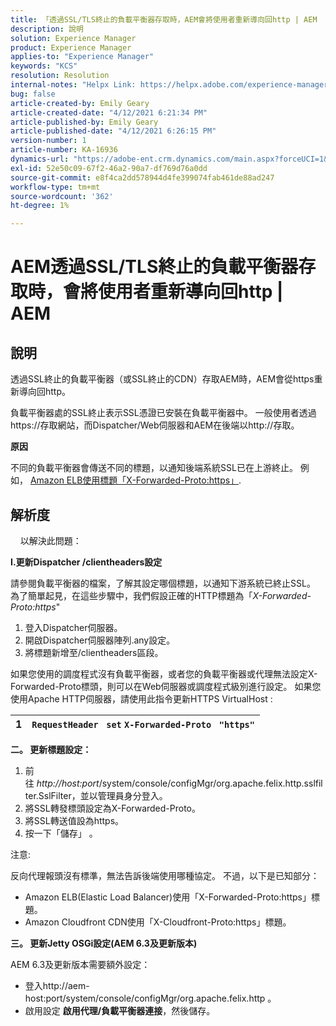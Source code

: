 ```yaml
---
title: 「透過SSL/TLS終止的負載平衡器存取時，AEM會將使用者重新導向回http | AEM
description: 說明
solution: Experience Manager
product: Experience Manager
applies-to: "Experience Manager"
keywords: "KCS"
resolution: Resolution
internal-notes: "Helpx Link: https://helpx.adobe.com/experience-manager/kb/AEM-redirecting-back-to-http-on-accessed-via-SSL-terminated-Load-Balancer.html"
bug: false
article-created-by: Emily Geary
article-created-date: "4/12/2021 6:21:34 PM"
article-published-by: Emily Geary
article-published-date: "4/12/2021 6:26:15 PM"
version-number: 1
article-number: KA-16936
dynamics-url: "https://adobe-ent.crm.dynamics.com/main.aspx?forceUCI=1&pagetype=entityrecord&etn=knowledgearticle&id=684ec8e8-bb9b-eb11-b1ac-000d3a3680d8"
exl-id: 52e50c09-67f2-46a2-90a7-df769d76a0dd
source-git-commit: e8f4ca2dd578944d4fe399074fab461de88ad247
workflow-type: tm+mt
source-wordcount: '362'
ht-degree: 1%

---
```


# AEM透過SSL/TLS終止的負載平衡器存取時，會將使用者重新導向回http | AEM

## 說明


透過SSL終止的負載平衡器（或SSL終止的CDN）存取AEM時，AEM會從https重新導向回http。

負載平衡器處的SSL終止表示SSL憑證已安裝在負載平衡器中。 一般使用者透過https://存取網站，而Dispatcher/Web伺服器和AEM在後端以http://存取。



<b>原因</b>

不同的負載平衡器會傳送不同的標題，以通知後端系統SSL已在上游終止。 例如， [Amazon ELB使用標題「X-Forwarded-Proto:https」](https://docs.aws.amazon.com/elasticloadbalancing/latest/classic/x-forwarded-headers.html#x-forwarded-proto).


## 解析度


&#x200B; &#x200B; &#x200B; &#x200B; &#x200B;以解決此問題：

<b>I.更新Dispatcher /clientheaders設定</b>

請參閱負載平衡器的檔案，了解其設定哪個標題，以通知下游系統已終止SSL。 為了簡單起見，在這些步驟中，我們假設正確的HTTP標題為「*X-Forwarded-Proto:https*&quot;

1. 登入Dispatcher伺服器。
2. 開啟Dispatcher伺服器陣列.any設定。
3. 將標題新增至/clientheaders區段。


如果您使用的調度程式沒有負載平衡器，或者您的負載平衡器或代理無法設定X-Forwarded-Proto標頭，則可以在Web伺服器或調度程式級別進行設定。 如果您使用Apache HTTP伺服器，請使用此指令更新HTTPS VirtualHost :


| 1 | `RequestHeader ` `set` `X-Forwarded-Proto ` `"https"` |
| --- | --- |


<b>二。 更新標題設定：</b>

1. 前往 *http://host:port*/system/console/configMgr/org.apache.felix.http.sslfilter.SslFilter，並以管理員身分登入。
2. 將SSL轉發標頭設定為X-Forwarded-Proto。
3. 將SSL轉送值設為https。
4. 按一下「儲存」 。


注意:

反向代理報頭沒有標準，無法告訴後端使用哪種協定。 不過，以下是已知部分：

- Amazon ELB(Elastic Load Balancer)使用「X-Forwarded-Proto:https」標題。
- Amazon Cloudfront CDN使用「X-Cloudfront-Proto:https」標題。


<b>三。 更新Jetty OSGi設定(AEM 6.3及更新版本)</b>

AEM 6.3及更新版本需要額外設定：

- 登入http://aem-host:port/system/console/configMgr/org.apache.felix.http 。
- 啟用設定 <b>啟用代理/負載平衡器連接</b>，然後儲存。
